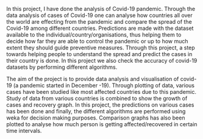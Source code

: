 In this project, I have done the analysis of Covid-19 pandemic. Through the data analysis of cases of Covid-19 one can analyse how countries all over the world are effecting from the pandemic and compare the spread of the Covid-19 among different countries. Predictions are made with the dataset available to the individual/country/organisations, thus helping them to decide how far they are able to control the pandemic or up to how much extent they should guide preventive measures. Through this project, a step towards helping people to understand the spread and predict the cases in their country is done. In this project we also check the accuracy of covid-19 datasets by performing different algorithms.  

The aim of the project is to provide data analysis and visualisation of covid-19 (a pandemic started in December -19). Through plotting of data, various cases have been studied like most affected countries due to this pandemic. Study of data from various countries is combined to show the growth of cases and recovery graph. In this project, the predictions on various cases has been done and finally, the different algorithms are performed using weka for decision making purposes. Comparison graphs has also been plotted to analyse how much person is getting affected/recovered in certain time intervals.
